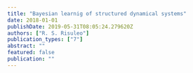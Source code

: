 ```yaml
---
title: "Bayesian learnig of structured dynamical systems"
date: 2018-01-01
publishDate: 2019-05-31T08:05:24.279620Z
authors: ["R. S. Risuleo"]
publication_types: ["7"]
abstract: ""
featured: false
publication: ""
---
```


